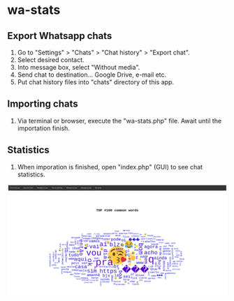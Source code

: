 # wa-stats

## Export Whatsapp chats

1) Go to "Settings" > "Chats" > "Chat history" > "Export chat".
2) Select desired contact.
3) Into message box, select "Without media".
4) Send chat to destination... Google Drive, e-mail etc.
5) Put chat history files into "chats" directory of this app.

## Importing chats
1) Via terminal or browser, execute the "wa-stats.php" file. Await until the importation finish.

## Statistics
1) When imporation is finished, open "index.php" (GUI) to see chat statistics.

![alt text](https://raw.githubusercontent.com/ricardomaia/wa-stats/master/screenshot.png?raw=true)
